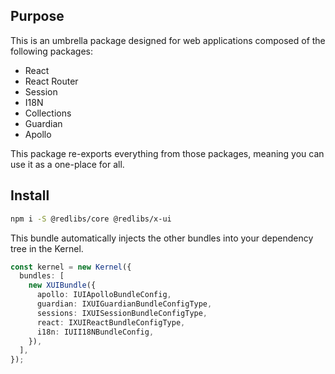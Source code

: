 ## Purpose

This is an umbrella package designed for web applications composed of the following packages:

- React
- React Router
- Session
- I18N
- Collections
- Guardian
- Apollo

This package re-exports everything from those packages, meaning you can use it as a one-place for all.

## Install

```bash
npm i -S @redlibs/core @redlibs/x-ui
```

This bundle automatically injects the other bundles into your dependency tree in the Kernel.

```ts
const kernel = new Kernel({
  bundles: [
    new XUIBundle({
      apollo: IUIApolloBundleConfig,
      guardian: IXUIGuardianBundleConfigType,
      sessions: IXUISessionBundleConfigType,
      react: IXUIReactBundleConfigType,
      i18n: IUII18NBundleConfig,
    }),
  ],
});
```
